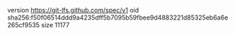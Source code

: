 version https://git-lfs.github.com/spec/v1
oid sha256:f50f06514ddd9a4235dff5b7095b59fbee9d4883221d85325eb6a6e265cf9535
size 11177

